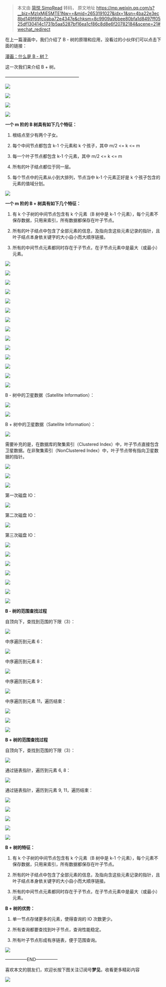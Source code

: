 > 本文由 [简悦 SimpRead](http://ksria.com/simpread/) 转码， 原文地址 https://mp.weixin.qq.com/s?__biz=MzIxMjE5MTE1Nw==&mid=2653191027&idx=1&sn=4ba22e3ec8bd149f69fc0aba72e4347e&chksm=8c9909a9bbee80bfa1d8497ff0525df130414c1731b5aa5287bf16ea1cf86c8d8e6f20782184&scene=21#wechat_redirect

在上一篇漫画中，我们介绍了 B - 树的原理和应用，没看过的小伙伴们可以点击下面的链接：  

[漫画：什么是 B - 树？](http://mp.weixin.qq.com/s?__biz=MzIxMjE5MTE1Nw==&mid=2653190965&idx=1&sn=53f78fa037386f85531832cd5322d2a0&chksm=8c9909efbbee80f90512f0c36356c31cc74c388c46388dc2317d43c8f8597298f233ca9c29e9&scene=21#wechat_redirect)  

这一次我们来介绍 B + 树。

—————————————————

![](http://mmbiz.qpic.cn/mmbiz_jpg/NtO5sialJZGrhjbBgkNEqGwLjaRu359pWnUZWGqFibB67D1jJSrCib7dbKwb9alIrbd1EGrtCMP5cApLl7fOfu8dg/0?wx_fmt=jpeg)

![](http://mmbiz.qpic.cn/mmbiz_jpg/NtO5sialJZGrhjbBgkNEqGwLjaRu359pWxXe8URSjDot9qRMPfwUgLR0vYIEXPZm2PtyKhW5cDX0YYwiatwwicPDQ/0?wx_fmt=jpeg)

![](http://mmbiz.qpic.cn/mmbiz_jpg/NtO5sialJZGrhjbBgkNEqGwLjaRu359pWI1nOoibYtF5g3ViaasktduzvaQa82RYIYKK7PpjR9GowH1d9ngRQLDpA/0?wx_fmt=jpeg)

![](http://mmbiz.qpic.cn/mmbiz_jpg/NtO5sialJZGrhjbBgkNEqGwLjaRu359pWDGkGmp0pbWZHy0ARgq5mFnEU43icOKl2WTkmRTt26hsOxSvr040ISOQ/0?wx_fmt=jpeg)

**一个 m 阶的 B 树具有如下几个特征：**

1. 根结点至少有两个子女。

2. 每个中间节点都包含 k-1 个元素和 k 个孩子，其中 m/2 <= k <= m

3. 每一个叶子节点都包含 k-1 个元素，其中 m/2 <= k <= m

4. 所有的叶子结点都位于同一层。

5. 每个节点中的元素从小到大排列，节点当中 k-1 个元素正好是 k 个孩子包含的元素的值域分划。

![](http://mmbiz.qpic.cn/mmbiz_jpg/NtO5sialJZGrhjbBgkNEqGwLjaRu359pWlS1Ga5NPKfWy0oMOdwic51e1GmB6Ly86xtnHJuOvPojiaZiazfn3G8o9g/0?wx_fmt=jpeg)

**一个 m 阶的 B + 树具有如下几个特征：**

1. 有 k 个子树的中间节点包含有 k 个元素（B 树中是 k-1 个元素），每个元素不保存数据，只用来索引，所有数据都保存在叶子节点。

2. 所有的叶子结点中包含了全部元素的信息，及指向含这些元素记录的指针，且叶子结点本身依关键字的大小自小而大顺序链接。

3. 所有的中间节点元素都同时存在于子节点，在子节点元素中是最大（或最小）元素。

![](http://mmbiz.qpic.cn/mmbiz_jpg/NtO5sialJZGrhjbBgkNEqGwLjaRu359pWvGPhcLC5KUR6nS0y43UkBickpRqNDHoCyeKmNDcpwxgteSsyrdJSxibQ/0?wx_fmt=jpeg)

![](http://mmbiz.qpic.cn/mmbiz_jpg/NtO5sialJZGrhjbBgkNEqGwLjaRu359pWlKtp41Tb329jCECIe2a05icnlBlVOTCdeQKNP6BPS8mtksdLStWIqoQ/0?wx_fmt=jpeg)

![](http://mmbiz.qpic.cn/mmbiz_jpg/NtO5sialJZGrhjbBgkNEqGwLjaRu359pWUVnCwEHicib0SMjaQxF08mpdE5k0MkQKGF4aRjvPJFPibficAvhDVI28eA/0?wx_fmt=jpeg)

![](http://mmbiz.qpic.cn/mmbiz_jpg/NtO5sialJZGrhjbBgkNEqGwLjaRu359pWdKrHQez446RaDLFZ9GzkcdduW75BlwD4YicSn9vDVianRuJrdK1x3xBQ/0?wx_fmt=jpeg)

![](http://mmbiz.qpic.cn/mmbiz_jpg/NtO5sialJZGrhjbBgkNEqGwLjaRu359pWlENKtSK6Hw1giabCJm8ictbI6RcYpe2ibQ5bptEiakbyJ9aPh2tQyozbicQ/0?wx_fmt=jpeg)

![](http://mmbiz.qpic.cn/mmbiz_jpg/NtO5sialJZGrhjbBgkNEqGwLjaRu359pWTKSPRlWicrkEvJVcPibE9wGyjJzfbntOSCTdg2B23fpLFmwx8uQibW3nw/0?wx_fmt=jpeg)

![](http://mmbiz.qpic.cn/mmbiz_jpg/NtO5sialJZGrhjbBgkNEqGwLjaRu359pWkfCibcqSxZANC3vkHibXasqAibGY15qqc1QicpyboHorSpep9XZnaDIefg/0?wx_fmt=jpeg)

![](http://mmbiz.qpic.cn/mmbiz_jpg/NtO5sialJZGrhjbBgkNEqGwLjaRu359pWyqIwczSBNzHJF9UkBKaPJFva7z1zA9OlpVXac0xFiar3eapQFhfZnCg/0?wx_fmt=jpeg)

![](http://mmbiz.qpic.cn/mmbiz_jpg/NtO5sialJZGrhjbBgkNEqGwLjaRu359pW9yjIQHedIcYbWGTdknjMb4k2YCJbu4R0oenib3aHKKmNLrNHFVHFjHA/0?wx_fmt=jpeg)

![](http://mmbiz.qpic.cn/mmbiz_jpg/NtO5sialJZGrhjbBgkNEqGwLjaRu359pW1mop77hmW0euicbCO0vyA4DPwMy4UbBvFWiaQiabibXkKLAgaicpwUicESYA/0?wx_fmt=jpeg)

![](http://mmbiz.qpic.cn/mmbiz_jpg/NtO5sialJZGrhjbBgkNEqGwLjaRu359pWI9NoahgCbKFYcQZ0x3sMMTzzpOUx4WuHl6PaoNeicczBT9xxRvaqjpw/0?wx_fmt=jpeg)

![](http://mmbiz.qpic.cn/mmbiz_jpg/NtO5sialJZGrhjbBgkNEqGwLjaRu359pWu9JxaBSILSojEUdby9NHbApkSfJhCcqTR0zwma0p6CPLF6vTBFtGEg/0?wx_fmt=jpeg)

![](http://mmbiz.qpic.cn/mmbiz_jpg/NtO5sialJZGrhjbBgkNEqGwLjaRu359pWibeDfY4E8p2UFFm3UnBC02mwAI0ic7LvYGddoC1NT7E96XlKM5yDI9fg/0?wx_fmt=jpeg)

![](http://mmbiz.qpic.cn/mmbiz_jpg/NtO5sialJZGrhjbBgkNEqGwLjaRu359pWfgialxT2Lk6EKIW2keLbSCQI9oibwvnJthSGahclps7c1u0RtqzJ5UNA/0?wx_fmt=jpeg)

B - 树中的卫星数据（Satellite Information）：

![](http://mmbiz.qpic.cn/mmbiz_jpg/NtO5sialJZGrhjbBgkNEqGwLjaRu359pW7cPy9dgkyNkgRmSSR0n0Hueuc6xiatV8xjV3csnrLKQtibsbAzHODq6g/0?wx_fmt=jpeg)

![](http://mmbiz.qpic.cn/mmbiz_jpg/NtO5sialJZGrhjbBgkNEqGwLjaRu359pWWUQgyrJINKO4tNI5R3XRdNAIYViaIS1icuUzYibtok7mPokibTYlc5iaYwg/0?wx_fmt=jpeg)

B + 树中的卫星数据（Satellite Information）：

![](http://mmbiz.qpic.cn/mmbiz_jpg/NtO5sialJZGrhjbBgkNEqGwLjaRu359pWHh99F2iakg9snMXq2riaQvI96ZBKq8ibOyVABr12HichuYYBgDAU6JibmuQ/0?wx_fmt=jpeg)

需要补充的是，在数据库的聚集索引（Clustered Index）中，叶子节点直接包含卫星数据。在非聚集索引（NonClustered Index）中，叶子节点带有指向卫星数据的指针。

![](http://mmbiz.qpic.cn/mmbiz_jpg/NtO5sialJZGrhjbBgkNEqGwLjaRu359pWlibEclqdicliczItOQ0BTCc94Tjx4hK3QOibTBYqTic9W99bfkZEepHhobg/0?wx_fmt=jpeg)

![](http://mmbiz.qpic.cn/mmbiz_jpg/NtO5sialJZGrhjbBgkNEqGwLjaRu359pW97oNUTsZBesRIa9JMfgHPugQRiaXOR9ByFYawic5zp5O7ZIppicY9ibpaw/0?wx_fmt=jpeg)

![](http://mmbiz.qpic.cn/mmbiz_jpg/NtO5sialJZGrhjbBgkNEqGwLjaRu359pW1O0oglp3SdXsN4iaKAuhQdpwkj9vMD4N5JjOgA4guCNPtmetOgiaP3Rg/0?wx_fmt=jpeg)

第一次磁盘 IO：

![](http://mmbiz.qpic.cn/mmbiz_jpg/NtO5sialJZGrhjbBgkNEqGwLjaRu359pWALKA2cKa2Az6vFk9jcXkSCgXW23aECY3IM9qkZibEeJsW1133T32q0A/0?wx_fmt=jpeg)

第二次磁盘 IO：

![](http://mmbiz.qpic.cn/mmbiz_jpg/NtO5sialJZGrhjbBgkNEqGwLjaRu359pWQ5xibk8HqcNj2Py6qSXaFSDFPicrtMlctR8ibwibp8NOHibY7UTYAGkXPNQ/0?wx_fmt=jpeg)

第三次磁盘 IO：

![](http://mmbiz.qpic.cn/mmbiz_jpg/NtO5sialJZGrhjbBgkNEqGwLjaRu359pWfp6Vs4TiacndxRibfDKoqaDh702GicTJJYcQ7p0zrmIFavPGFibsLiaS5DA/0?wx_fmt=jpeg)

![](http://mmbiz.qpic.cn/mmbiz_jpg/NtO5sialJZGrhjbBgkNEqGwLjaRu359pWRUfNhz8DaSYPmp49KBibHYmiab2oPFqa27pnNH22N6UdicgpVUibx7cjKA/0?wx_fmt=jpeg)

![](http://mmbiz.qpic.cn/mmbiz_jpg/NtO5sialJZGrhjbBgkNEqGwLjaRu359pWHTfuPgD3Okks1JvaiafgwCoFISZs4ja9ILVUXsupMHSv7p6K5licH0Vw/0?wx_fmt=jpeg)

![](http://mmbiz.qpic.cn/mmbiz_jpg/NtO5sialJZGrhjbBgkNEqGwLjaRu359pWrR88bBnTTqgjtjxxsYUpDdg9ra3rchusBudFN9b11ncLHHG0OQw3mA/0?wx_fmt=jpeg)

![](http://mmbiz.qpic.cn/mmbiz_jpg/NtO5sialJZGrhjbBgkNEqGwLjaRu359pWt280MzTs4m5ZE1LXib1pW2Kdm9y7icjtTq8lHzot5SneAh4ubibzFibiawA/0?wx_fmt=jpeg)

![](http://mmbiz.qpic.cn/mmbiz_jpg/NtO5sialJZGrhjbBgkNEqGwLjaRu359pWBeRTP5g5InIURA5g5V8hcgzvkqowr3d7m0p3dkt19Mmic3QNtqtFyaA/0?wx_fmt=jpeg)

![](http://mmbiz.qpic.cn/mmbiz_jpg/NtO5sialJZGrhjbBgkNEqGwLjaRu359pWkpblZmEgJKVZZtkhrTlf8JYxS5ohjmoWhkIww4WFficHkENauhl7F4g/0?wx_fmt=jpeg)

**B - 树的范围查找过程**

自顶向下，查找到范围的下限（3）：

![](http://mmbiz.qpic.cn/mmbiz_jpg/NtO5sialJZGrhjbBgkNEqGwLjaRu359pWRZKppF7LWMS5ibIvtRnIhgyp2Ufvg6iaGqaXiaPWLdA62yc7egmTPlnmg/0?wx_fmt=jpeg)

中序遍历到元素 6：

![](http://mmbiz.qpic.cn/mmbiz_jpg/NtO5sialJZGrhjbBgkNEqGwLjaRu359pW1Z3JotpdD0ibcfYg4hLwUyUmrN6ia4t7sVVh0yfpMmlib2XbQI6mVQRwA/0?wx_fmt=jpeg)

中序遍历到元素 8：

![](http://mmbiz.qpic.cn/mmbiz_jpg/NtO5sialJZGrhjbBgkNEqGwLjaRu359pW8F3jYDUmNbLyoBTKP5nDiblULjyWGpkicic7Icm5QvibzcfNfC05rvB6VA/0?wx_fmt=jpeg)

中序遍历到元素 9：

![](http://mmbiz.qpic.cn/mmbiz_jpg/NtO5sialJZGrhjbBgkNEqGwLjaRu359pWEKahLygMy0dib0UU7MXs0PEicYFhicHSFTeiahGib5TCAWX9vFia94asDoyg/0?wx_fmt=jpeg)

中序遍历到元素 11，遍历结束：

![](http://mmbiz.qpic.cn/mmbiz_jpg/NtO5sialJZGrhjbBgkNEqGwLjaRu359pWlVibahZaopYBD1QKLPk7pnCKbOeRmVa6iavA5o8O2GczP67oEu7rQqSg/0?wx_fmt=jpeg)

![](http://mmbiz.qpic.cn/mmbiz_jpg/NtO5sialJZGrhjbBgkNEqGwLjaRu359pWhp9SXcoMfE53EIEug81ibmJafmfTglXgwO7rwG9AZj9FY71icD6ujU5A/0?wx_fmt=jpeg)

![](http://mmbiz.qpic.cn/mmbiz_jpg/NtO5sialJZGrhjbBgkNEqGwLjaRu359pW9KrEfPDm82hWPBByicp4JGmktZeQlvr6nEF7BC812o9jQ4ktmMcoPuw/0?wx_fmt=jpeg)

**B + 树的范围查找过程**

自顶向下，查找到范围的下限（3）：

![](http://mmbiz.qpic.cn/mmbiz_jpg/NtO5sialJZGrhjbBgkNEqGwLjaRu359pWhgC1HqVwF8WQYv7icZ0uFmibfDLRCLQiby5pfPLnJ1BYxeW9bfxEG8LPQ/0?wx_fmt=jpeg)

通过链表指针，遍历到元素 6, 8：

![](http://mmbiz.qpic.cn/mmbiz_jpg/NtO5sialJZGrhjbBgkNEqGwLjaRu359pWQEQzMogDLI7WicDib78y1WDn4Jic4YN7m2FAEUyyfA82UVVdmSKQ5P6sw/0?wx_fmt=jpeg)

通过链表指针，遍历到元素 9, 11，遍历结束：

![](http://mmbiz.qpic.cn/mmbiz_jpg/NtO5sialJZGrhjbBgkNEqGwLjaRu359pWxkfoKkeDiasB0srl8Aa34QfPhHmeurELvHic0nFzUOHLvO7v2FUW1ZfQ/0?wx_fmt=jpeg)

![](http://mmbiz.qpic.cn/mmbiz_jpg/NtO5sialJZGrhjbBgkNEqGwLjaRu359pWkGfwgBuz8sufnXHjjLZPibHy5LM0vKlzf39Z9uuQoiaOhQcUKickNSGdw/0?wx_fmt=jpeg)

![](http://mmbiz.qpic.cn/mmbiz_jpg/NtO5sialJZGrhjbBgkNEqGwLjaRu359pW0HcK41YwayXk62aBHiba7tKN5B1CLEPTmU0ZvcpOiaalMXujvJicr7JqQ/0?wx_fmt=jpeg)

![](http://mmbiz.qpic.cn/mmbiz_jpg/NtO5sialJZGrhjbBgkNEqGwLjaRu359pWkWdGj1PIO1ria6VjicQZO8O7vubRGQtLCyXveOFEKRUhD8FlyloX11pQ/0?wx_fmt=jpeg)

![](http://mmbiz.qpic.cn/mmbiz_jpg/NtO5sialJZGrhjbBgkNEqGwLjaRu359pWD8dD8T7Gp6VsVJTFiaxGNFjhyYJL5nnPN7hJ3WumQPSJdXHwo4sosSg/0?wx_fmt=jpeg)

**B + 树的特征：**

1. 有 k 个子树的中间节点包含有 k 个元素（B 树中是 k-1 个元素），每个元素不保存数据，只用来索引，所有数据都保存在叶子节点。

2. 所有的叶子结点中包含了全部元素的信息，及指向含这些元素记录的指针，且叶子结点本身依关键字的大小自小而大顺序链接。

3. 所有的中间节点元素都同时存在于子节点，在子节点元素中是最大（或最小）元素。

**B + 树的优势：**

1. 单一节点存储更多的元素，使得查询的 IO 次数更少。

2. 所有查询都要查找到叶子节点，查询性能稳定。

3. 所有叶子节点形成有序链表，便于范围查询。

![](http://mmbiz.qpic.cn/mmbiz_jpg/NtO5sialJZGrhjbBgkNEqGwLjaRu359pWGz1E1iciaq8bzs2miaDPcn7pibLThbjA5llpOjTh0DdyCQXT9g8evfibdPQ/0?wx_fmt=jpeg)

—————END—————

喜欢本文的朋友们，欢迎长按下图关注订阅号**梦见**，收看更多精彩内容

![](http://mmbiz.qpic.cn/mmbiz_jpg/NtO5sialJZGoBj18gILw2hefgpNaCia1eRhNCzRx29e1DpVhicyenCic4RQibDTbzySoqqpOrmBxu7KlLZM73YDDPJg/0?wx_fmt=jpeg)